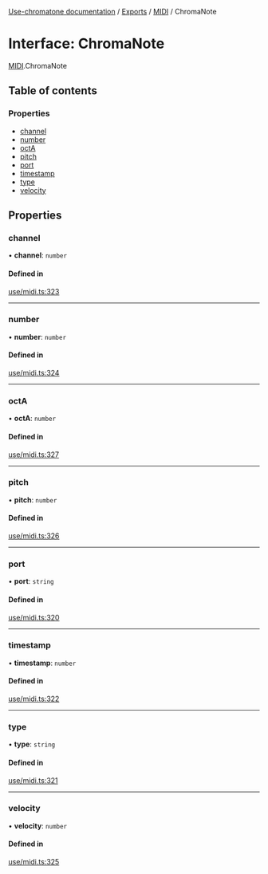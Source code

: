 [Use-chromatone documentation](../README.md) / [Exports](../modules.md) / [MIDI](../modules/MIDI.md) / ChromaNote

# Interface: ChromaNote

[MIDI](../modules/MIDI.md).ChromaNote

## Table of contents

### Properties

- [channel](MIDI.ChromaNote.md#channel)
- [number](MIDI.ChromaNote.md#number)
- [octA](MIDI.ChromaNote.md#octa)
- [pitch](MIDI.ChromaNote.md#pitch)
- [port](MIDI.ChromaNote.md#port)
- [timestamp](MIDI.ChromaNote.md#timestamp)
- [type](MIDI.ChromaNote.md#type)
- [velocity](MIDI.ChromaNote.md#velocity)

## Properties

### channel

• **channel**: `number`

#### Defined in

[use/midi.ts:323](https://github.com/chromatone/chromatone.center/blob/a50ab21b4/use/midi.ts#L323)

___

### number

• **number**: `number`

#### Defined in

[use/midi.ts:324](https://github.com/chromatone/chromatone.center/blob/a50ab21b4/use/midi.ts#L324)

___

### octA

• **octA**: `number`

#### Defined in

[use/midi.ts:327](https://github.com/chromatone/chromatone.center/blob/a50ab21b4/use/midi.ts#L327)

___

### pitch

• **pitch**: `number`

#### Defined in

[use/midi.ts:326](https://github.com/chromatone/chromatone.center/blob/a50ab21b4/use/midi.ts#L326)

___

### port

• **port**: `string`

#### Defined in

[use/midi.ts:320](https://github.com/chromatone/chromatone.center/blob/a50ab21b4/use/midi.ts#L320)

___

### timestamp

• **timestamp**: `number`

#### Defined in

[use/midi.ts:322](https://github.com/chromatone/chromatone.center/blob/a50ab21b4/use/midi.ts#L322)

___

### type

• **type**: `string`

#### Defined in

[use/midi.ts:321](https://github.com/chromatone/chromatone.center/blob/a50ab21b4/use/midi.ts#L321)

___

### velocity

• **velocity**: `number`

#### Defined in

[use/midi.ts:325](https://github.com/chromatone/chromatone.center/blob/a50ab21b4/use/midi.ts#L325)
